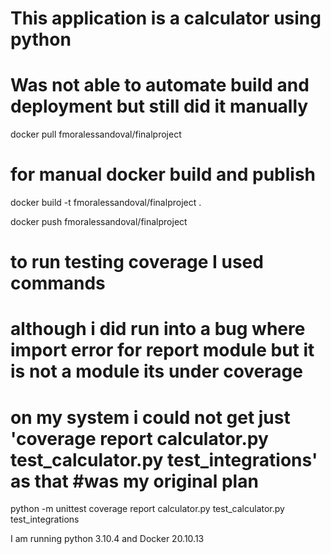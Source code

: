 # This application is a calculator using python

# Was not able to automate build and deployment but still did it manually 
docker pull fmoralessandoval/finalproject

# for manual docker build and publish 
docker build -t fmoralessandoval/finalproject .

docker push fmoralessandoval/finalproject  

# to run testing coverage I used commands 
# although i did run into a bug where import error for report module but it is not a module its under coverage
# on my system i could not get just 'coverage report calculator.py test_calculator.py test_integrations' as that #was my original plan
python -m unittest coverage report calculator.py test_calculator.py test_integrations

I am running python 3.10.4 and Docker 20.10.13